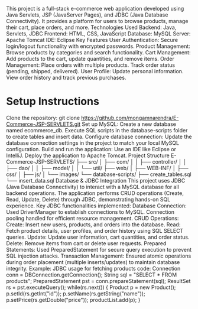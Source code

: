 This project is a full-stack e-commerce web application developed using Java Servlets, JSP (JavaServer Pages), and JDBC (Java Database Connectivity). It provides a platform for users to browse products, manage their cart, place orders, and more. Technologies Used Backend: Java, Servlets, JDBC Frontend: HTML, CSS, JavaScript Database: MySQL Server: Apache Tomcat IDE: Eclipse Key Features User Authentication: Secure login/logout functionality with encrypted passwords. Product Management: Browse products by categories and search functionality. Cart Management: Add products to the cart, update quantities, and remove items. Order Management: Place orders with multiple products. Track order status (pending, shipped, delivered). User Profile: Update personal information. View order history and track previous purchases. <h1>Setup Instructions</h1> Clone the repository: git clone https://github.com/mongamnarendra/E-Commerce-JSP-SERVLETS.git Set up MySQL: Create a new database named ecommerce_db. Execute SQL scripts in the database-scripts folder to create tables and insert data. Configure database connection: Update the database connection settings in the project to match your local MySQL configuration. Build and run the application: Use an IDE like Eclipse or IntelliJ. Deploy the application to Apache Tomcat. Project Structure E-Commerce-JSP-SERVLETS/ ├── src/ │ ├── com/ │ │ ├── controller/ │ │ ├── dao/ │ │ ├── model/ │ │ └── util/ ├── web/ │ ├── WEB-INF/ │ ├── css/ │ ├── js/ │ └── images/ └── database-scripts/ ├── create_tables.sql └── insert_data.sql Database & JDBC Integration This project uses JDBC (Java Database Connectivity) to interact with a MySQL database for all backend operations. The application performs CRUD operations (Create, Read, Update, Delete) through JDBC, demonstrating hands-on SQL experience. Key JDBC functionalities implemented: Database Connection: Used DriverManager to establish connections to MySQL. Connection pooling handled for efficient resource management. CRUD Operations: Create: Insert new users, products, and orders into the database. Read: Fetch product details, user profiles, and order history using SQL SELECT queries. Update: Update user information, cart quantities, and order status. Delete: Remove items from cart or delete user requests. Prepared Statements: Used PreparedStatement for secure query execution to prevent SQL injection attacks. Transaction Management: Ensured atomic operations during order placement (multiple inserts/updates) to maintain database integrity. Example: JDBC usage for fetching products code: Connection conn = DBConnection.getConnection(); String sql = "SELECT * FROM products"; PreparedStatement pst = conn.prepareStatement(sql); ResultSet rs = pst.executeQuery(); while(rs.next()) { Product p = new Product(); p.setId(rs.getInt("id")); p.setName(rs.getString("name")); p.setPrice(rs.getDouble("price")); productList.add(p); }
